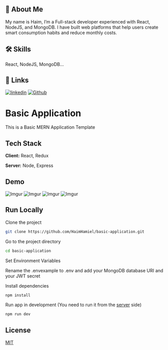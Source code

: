 

## 🚀 About Me
My name is Haim, I’m a Full-stack developer experienced with React, NodeJS, and MongoDB.
I have built web platforms that help users create smart consumption habits and reduce monthly costs.



## 🛠 Skills
React, NodeJS, MongoDB...


## 🔗 Links
[![linkedin](https://img.shields.io/badge/linkedin-0A66C2?style=for-the-badge&logo=linkedin&logoColor=white)](https://www.linkedin.com/in/haim-hamiel/)
[![Github](https://img.shields.io/badge/GitHub-100000?style=for-the-badge&logo=github&logoColor=white)](https://github.com/HaimHamiel)


# Basic Application

This is a Basic MERN Application Template

## Tech Stack

**Client:** React, Redux

**Server:** Node, Express

## Demo

![Imgur](https://imgur.com/QVl28zM.png "Home")
![Imgur](https://imgur.com/HSeNTBJ.png "Dashboard")
![Imgur](https://imgur.com/yINJYQn.png "Login")
![Imgur](https://imgur.com/lkbd8oG.png "Register")

## Run Locally

Clone the project

```bash
git clone https://github.com/HaimHamiel/basic-application.git
```

Go to the project directory

```bash
cd basic-application
```

Set Environment Variables

Rename the .envexample to .env and add your MongoDB database URI and your JWT secret

Install dependencies
```bash
npm install
```

Run app in development (You need to run it from the [server](https://github.com/HaimHamiel/basic-application-server/tree/main) side)

```bash
npm run dev
```
## License

[MIT](https://choosealicense.com/licenses/mit/)

